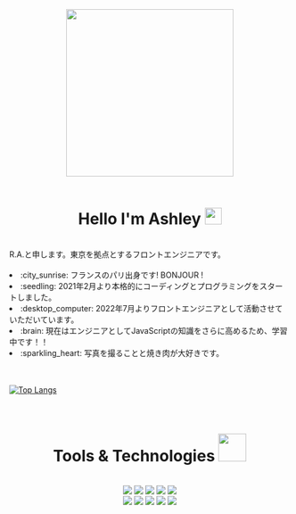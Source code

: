<div id="header" align="center">
  <img src="https://avatars.githubusercontent.com/u/78886716?v=4" width="300" />
</div>
<br />
<div id="greeting" align="center">
  <h1>
    Hello I'm Ashley
    <img src="https://media.giphy.com/media/hvRJCLFzcasrR4ia7z/giphy.gif" width="30"/>
  </h1>
</div>
<br />
<div id="about">
    R.A.と申します。東京を拠点とするフロントエンジニアです。
</div>
<br />
<div>
  <li> :city_sunrise: フランスのパリ出身です! BONJOUR !</li>
   <li> :seedling: 2021年2月より本格的にコーディングとプログラミングをスタートしました。</li>
   <li> :desktop_computer: 2022年7月よりフロントエンジニアとして活動させていただいています。</li>
   <li> :brain: 現在はエンジニアとしてJavaScriptの知識をさらに高めるため、学習中です！！</li>
   <li> :sparkling_heart: 写真を撮ることと焼き肉が大好きです。</li>
   

<br />
<br />

[![Top Langs](https://github-readme-stats.vercel.app/api/top-langs/?username=ashley-bbe&layout=compact&theme=onedark)](https://github.com/ashley-bbe/github-readme-stats)

<br/>

<div id="tools" align="center">
  <h1>
    Tools & Technologies
    <img src="https://media.giphy.com/media/cpAGF6uxLw93uuQNNJ/giphy.gif" width="50"/>
  </h1>
<br />
  <div>
      <img src="https://img.shields.io/badge/HTML5-ed7d5e?style=for-the-badge&logo=html5&logoColor=white" />
      <img src="https://img.shields.io/badge/CSS3-4ea0db?style=for-the-badge&logo=css3&logoColor=white" />
    <img src="https://img.shields.io/badge/Bootstrap-79629e?style=for-the-badge&logo=bootstrap&logoColor=white" />
    <img src="https://img.shields.io/badge/JavaScript-434441?style=for-the-badge&logo=javascript&logoColor=F7DF1E" />
    <img src="https://img.shields.io/badge/Python-fcde71?style=for-the-badge&logo=python&logoColor=blue" />
  </div>

  <div>
    <img src="https://img.shields.io/badge/GIT-ed6c55?style=for-the-badge&logo=git&logoColor=white" />
    <img src="https://img.shields.io/badge/VSCode-2694e2?style=for-the-badge&logo=visual%20studio%20code&logoColor=white" />
    <img src="https://img.shields.io/badge/Heroku-79629e?style=for-the-badge&logo=heroku&logoColor=white" />
    <img src="https://img.shields.io/badge/AdobeXD-6c1444?style=for-the-badge&logo=AdobeXD&logoColor=white" />
    <img src="https://img.shields.io/badge/Slack-666?style=for-the-badge&logo=Slack&logoColor=white" />
  </div>

</div>
